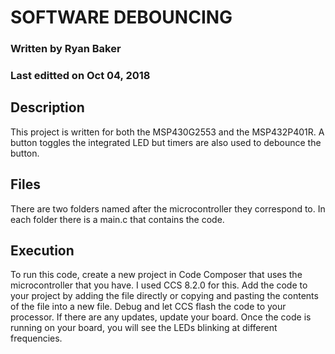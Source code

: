 # SOFTWARE DEBOUNCING
### Written by Ryan Baker
### Last editted on Oct 04, 2018
## Description
This project is written for both the MSP430G2553 and the MSP432P401R. A button toggles the integrated LED but timers are also used to debounce the button.
## Files
There are two folders named after the microcontroller they correspond to. In each folder there is a main.c that contains the code.
## Execution
To run this code, create a new project in Code Composer that uses the microcontroller that you have. I used CCS 8.2.0 for this. Add the code to your project by adding the file directly or copying and pasting the contents of the file into a new file. Debug and let CCS flash the code to your processor. If there are any updates, update your board. Once the code is running on your board, you will see the LEDs blinking at different frequencies.